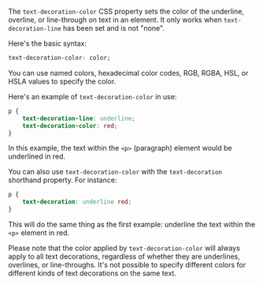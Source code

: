 The `text-decoration-color` CSS property sets the color of the underline, overline, or line-through on text in an element. It only works when `text-decoration-line` has been set and is not "none". 

Here's the basic syntax:

```css
text-decoration-color: color;
```

You can use named colors, hexadecimal color codes, RGB, RGBA, HSL, or HSLA values to specify the color.

Here's an example of `text-decoration-color` in use:

```css
p {
    text-decoration-line: underline;
    text-decoration-color: red;
}
```

In this example, the text within the `<p>` (paragraph) element would be underlined in red.

You can also use `text-decoration-color` with the `text-decoration` shorthand property. For instance:

```css
p {
    text-decoration: underline red;
}
```

This will do the same thing as the first example: underline the text within the `<p>` element in red.

Please note that the color applied by `text-decoration-color` will always apply to all text decorations, regardless of whether they are underlines, overlines, or line-throughs. It's not possible to specify different colors for different kinds of text decorations on the same text.
